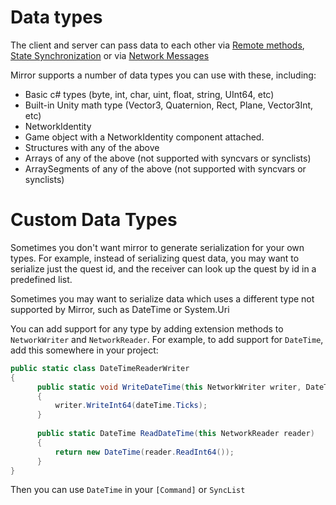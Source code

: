 # Data types

The client and server can pass data to each other via [Remote methods](Communications/RemoteActions.md), [State Synchronization](Sync/index.md) or via [Network Messages](Communications/NetworkMessages.md)

Mirror supports a number of data types you can use with these,  including:
- Basic c# types (byte, int, char, uint, float, string, UInt64, etc)
- Built-in Unity math type (Vector3, Quaternion, Rect, Plane, Vector3Int, etc)
- NetworkIdentity
- Game object with a NetworkIdentity component attached.
- Structures with any of the above
- Arrays of any of the above (not supported with syncvars or synclists)
- ArraySegments of any of the above (not supported with syncvars or synclists)

# Custom Data Types

Sometimes you don't want mirror to generate serialization for your own types.  For example,  instead of serializing quest data,  you may want to serialize just the quest id,  and the receiver can look up the quest by id in a predefined list.

Sometimes you may want to serialize data which uses a different type not supported by Mirror, such as DateTime or System.Uri

You can add support for any type by adding extension methods to `NetworkWriter` and `NetworkReader`.  For example,  to add support for `DateTime`, add this somewhere in your project:

```cs
public static class DateTimeReaderWriter
{
      public static void WriteDateTime(this NetworkWriter writer, DateTime dateTime)
      {
          writer.WriteInt64(dateTime.Ticks);
      }
     
      public static DateTime ReadDateTime(this NetworkReader reader)
      {
          return new DateTime(reader.ReadInt64());
      }
}
```

Then you can use `DateTime` in your `[Command]` or `SyncList`
